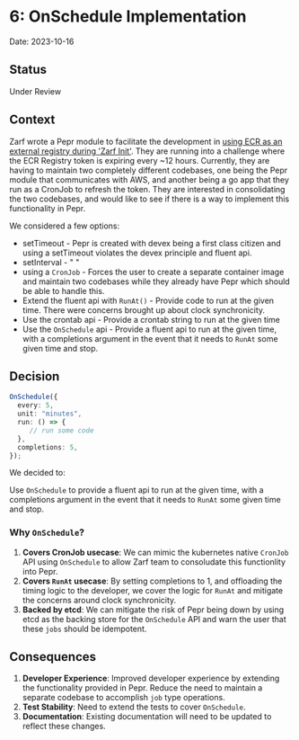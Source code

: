 # 6: OnSchedule Implementation

Date: 2023-10-16

## Status

Under Review

## Context

Zarf wrote a Pepr module to facilitate the development in [using ECR as an external registry during 'Zarf Init'](https://github.com/defenseunicorns/zarf/issues/1594). They are running into a challenge where the ECR Registry token is expiring every ~12 hours. Currently, they are having to maintain two completely different codebases, one being the Pepr module that communicates with AWS, and another being a go app that they run as a CronJob to refresh the token. They are interested in consolidating the two codebases, and would like to see if there is a way to implement this functionality in Pepr.

We considered a few options:
- setTimeout - Pepr is created with devex being a first class citizen and using a setTimeout violates the devex principle and fluent api.
- setInterval - " " 
- using a `CronJob` - Forces the user to create a separate container image and maintain two codebases while they already have Pepr which should be able to handle this.
- Extend the fluent api with `RunAt()` - Provide code to run at the given time. There were concerns brought up about clock synchronicity.
- Use the crontab api - Provide a crontab string to run at the given time
- Use the `OnSchedule` api - Provide a fluent api to run at the given time, with a completions argument in the event that it needs to `RunAt` some given time and stop.

## Decision

```typescript
OnSchedule({
  every: 5,
  unit: "minutes",
  run: () => {
     // run some code
  },
  completions: 5,
});
```

We decided to:

Use `OnSchedule` to provide a fluent api to run at the given time, with a completions argument in the event that it needs to `RunAt` some given time and stop.

### Why `OnSchedule`?

1. **Covers CronJob usecase**: We can mimic the kubernetes native `CronJob` API using `OnSchedule` to allow Zarf team to consoludate this functionlity into Pepr.
2. **Covers `RunAt` usecase**: By setting completions to 1, and offloading the timing logic to the developer, we cover the logic for `RunAt` and mitigate the concerns around clock synchronicity.
3. **Backed by etcd**: We can mitigate the risk of Pepr being down by using etcd as the backing store for the `OnSchedule` API and warn the user that these `jobs` should be idempotent.


## Consequences

1. **Developer Experience**: Improved developer experience by extending the functionality provided in Pepr. Reduce the need to maintain a separate codebase to accomplish `job` type operations.
2. **Test Stability**: Need to extend the tests to cover `OnSchedule`.
3. **Documentation**: Existing documentation will need to be updated to reflect these changes.
